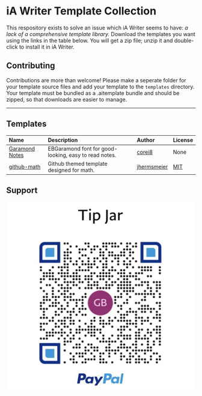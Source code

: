 # iA Writer Template Collection

This respository exists to solve an issue which iA Writer seems to have: _a lack of a comprehensive template library._ Download the templates you want using the links in the table below. You will get a zip file; unzip it and double-click to install it in iA Writer.

## Contributing

Contributions are more than welcome! Please make a seperate folder for your template source files and add your template to the `templates` directory. Your template must be bundled as a .aitemplate bundle and should be zipped, so that downloads are easier to manage.

---

## Templates

| Name                                                                                                                      | Description                                           | Author                                                           | License |
| :------------------------------------------------------------------------------------------------------------------------ | :---------------------------------------------------- | :--------------------------------------------------------------- | :------ |
| [Garamond Notes](https://github.com/corei8/iAWriter-Template-Collection/raw/main/templates/Garamond-notes.iatemplate.zip) | EBGaramond font for good-looking, easy to read notes. | [corei8](https://github.com/corei8/iAWriter-Template-Collection) | None    |
| [github-math](https://github.com/corei8/iAWriter-Template-Collection/blob/main/templates/github-math-iatemplate-master.iatemplate.zip)                                                                              | Github themed template designed for math.             | [jhermsmeier](https://github.com/jhermsmeier/github-math-iatemplate)                                                  | [MIT](https://opensource.org/licenses/MIT)     |

## Support

![donate](/images/IMG_0177.jpg)
